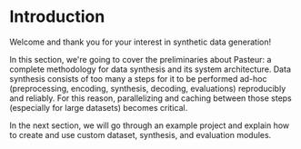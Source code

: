 # Introduction
Welcome and thank you for your interest in synthetic data generation!

In this section, we're going to cover the preliminaries about Pasteur:
a complete methodology for data synthesis and its system architecture.
Data synthesis consists of too many a steps for it to be
performed ad-hoc (preprocessing, encoding, synthesis, decoding,
evaluations) reproducibly and reliably.
For this reason, parallelizing and caching between those steps
(especially for large datasets) becomes critical.

In the next section, we will go through an example project
and explain how to create and use custom dataset, synthesis, and
evaluation modules.